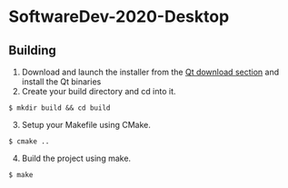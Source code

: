 # SoftwareDev-2020-Desktop

## Building

1. Download and launch the installer from the [Qt download section](https://www.qt.io/download/) and install the Qt binaries
2. Create your build directory and cd into it.
```
$ mkdir build && cd build
````
3. Setup your Makefile using CMake.
```
$ cmake ..
```
4. Build the project using make.
```
$ make
```
